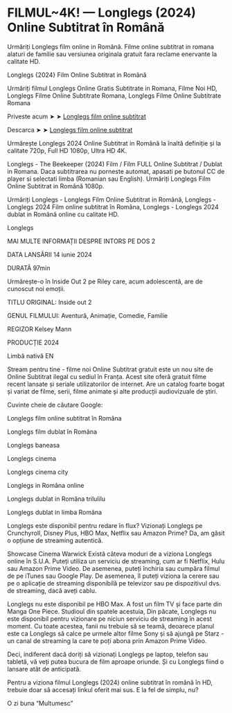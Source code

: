 # FILMUL~4K! — Longlegs (2024) Online Subtitrat în Română

Urmăriți Longlegs film online in Română. Filme online subtitrat in romana alaturi de familie sau versiunea originala gratuit fara reclame enervante la calitate HD.

Longlegs {2024} Film Online Subtitrat in Română

Urmăriți filmul Longlegs Online Gratis Subtitrate in Romana, Filme Noi HD, Longlegs Filme Online Subtitrate Romana, Longlegs Filme Online Subtitrate Romana

Priveste acum ➤ ➤ [Longlegs film online subtitrat](https://bigtube55.org/ro/1226578/longlegs.html)

Descarca ➤ ➤ [Longlegs film online subtitrat](https://bigtube55.org/ro/1226578/longlegs.html)

Urmărește Longlegs 2024 Online Subtitrat in Română la înaltă definiție și la calitate 720p, Full HD 1080p, Ultra HD 4K.

Longlegs - The Beekeeper (2024) Film / Film FULL Online Subtitrat / Dublat in Romana. Daca subtitrarea nu porneste automat, apasati pe butonul CC de player si selectati limba (Romanian sau English). Urmăriți Longlegs Film Online Subtitrat in Română 1080p.

Urmăriți Longlegs - Longlegs Film Online Subtitrat in Română, Longlegs - Longlegs 2024 Film online subtitrat în Româna, Longlegs - Longlegs 2024 dublat in Română online cu calitate HD.

Longlegs

MAI MULTE INFORMAȚII DESPRE INTORS PE DOS 2

DATA LANSĂRII 14 iunie 2024

DURATĂ 97min

Urmărește-o în Inside Out 2 pe Riley care, acum adolescentă, are de cunoscut noi emoții.

TITLU ORIGINAL: Inside out 2

GENUL FILMULUI: Aventură, Animație, Comedie, Familie

REGIZOR Kelsey Mann

PRODUCȚIE 2024

Limbă nativă EN

Stream pentru tine - filme noi Online Subtitrat gratuit este un nou site de Online Subtitrat ilegal cu sediul în Franța. Acest site oferă gratuit filme recent lansate și seriale utilizatorilor de internet. Are un catalog foarte bogat și variat de filme, serii, filme animate și alte producții audiovizuale de știri.

Cuvinte cheie de căutare Google:

Longlegs film online subtitrat în Româna

Longlegs film dublat în Româna

Longlegs baneasa

Longlegs cinema

Longlegs cinema city

Longlegs in Româna online

Longlegs dublat in Româna trilulilu

Longlegs dublat in limba Româna

Longlegs este disponibil pentru redare în flux? Vizionați Longlegs pe Crunchyroll, Disney Plus, HBO Max, Netflix sau Amazon Prime? Da, am găsit o opțiune de streaming autentică.

Showcase Cinema Warwick Există câteva moduri de a viziona Longlegs online în S.U.A. Puteți utiliza un serviciu de streaming, cum ar fi Netflix, Hulu sau Amazon Prime Video. De asemenea, puteți închiria sau cumpăra filmul de pe iTunes sau Google Play. De asemenea, îl puteți viziona la cerere sau pe o aplicație de streaming disponibilă pe televizor sau pe dispozitivul dvs. de streaming, dacă aveți cablu.

Longlegs nu este disponibil pe HBO Max. A fost un film TV și face parte din Manga One Piece. Studioul din spatele acestuia, Din păcate, Longlegs nu este disponibil pentru vizionare pe niciun serviciu de streaming în acest moment. Cu toate acestea, fanii nu trebuie să se teamă, deoarece planul este ca Longlegs să calce pe urmele altor filme Sony și să ajungă pe Starz - un canal de streaming la care te poți abona prin Amazon Prime Video.

Deci, indiferent dacă doriți să vizionați Longlegs pe laptop, telefon sau tabletă, vă veți putea bucura de film aproape oriunde. Și cu Longlegs fiind o lansare atât de anticipată.

Pentru a viziona filmul Longlegs (2024) online subtitrat în română în HD, trebuie doar să accesați linkul oferit mai sus. E la fel de simplu, nu?

O zi buna “Multumesc”
